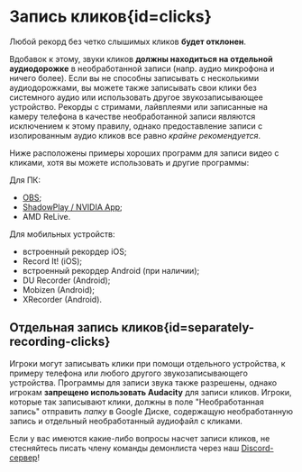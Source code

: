 <div class='panel fade js-scroll-anim' data-anim='fade'>
  
# Запись кликов{id=clicks}

Любой рекорд без четко слышимых кликов **будет отклонен**.

Вдобавок к этому, звуки кликов **должны находиться на отдельной аудиодорожке** в необработанной записи (напр. аудио микрофона и ничего более). Если вы не способны записывать с несколькими аудиодорожками, вы можете также записывать свои клики без системного аудио или использовать другое звукозаписывающее устройство. Рекорды с стримами, лайвплеями или записанные на камеру телефона в качестве необработанной записи являются исключением к этому правилу, однако предоставление записи с изолированным аудио кликов все равно _крайне рекомендуется_.

Ниже расположены примеры хороших программ для записи видео с кликами, хотя вы можете использовать и другие программы:

Для ПК:

- [OBS](https://youtu.be/YNlRUVk3oE8?feature=shared);
- [ShadowPlay / NVIDIA App](https://youtu.be/IP-3dJw0uMY?feature=shared);
- AMD ReLive.

Для мобильных устройств:

- встроенный рекордер iOS;
- Record It! (iOS);
- встроенный рекордер Android (при наличии);
- DU Recorder (Android);
- Mobizen (Android);
- XRecorder (Android).

## Отдельная запись кликов{id=separately-recording-clicks}

Игроки могут записывать клики при помощи отдельного устройства, к примеру телефона или любого другого звукозаписывающего устройства. Программы для записи звука также разрешены, однако игрокам **запрещено использовать Audacity** для записи кликов. Игроки, которые так записывают клики, должны в поле "Необработанная запись" отправить _папку_ в Google Диске, содержащую необработанную запись и отдельный необработанный аудиофайл с кликами.

Если у вас имеются какие-либо вопросы насчет записи кликов, не стесняйтесь писать члену команды демонлиста через наш [Discord-сервер](https://discord.gg/demonlist)!

</div>
